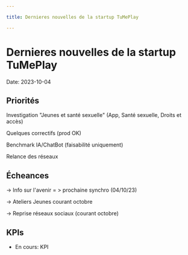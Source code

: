 ```yaml
---

title: Dernieres nouvelles de la startup TuMePlay

---
```


# Dernieres nouvelles de la startup TuMePlay

Date: 2023-10-04

## Priorités

Investigation "Jeunes et santé sexuelle" (App,  Santé sexuelle, Droits et accès)

Quelques correctifs (prod OK)

Benchmark IA/ChatBot (faisabilité uniquement)

Relance des réseaux

## Écheances

-> Info sur l'avenir = > prochaine synchro (04/10/23)

-> Ateliers Jeunes courant octobre

-> Reprise réseaux sociaux (courant octobre)

## KPIs

 - En cours: KPI
